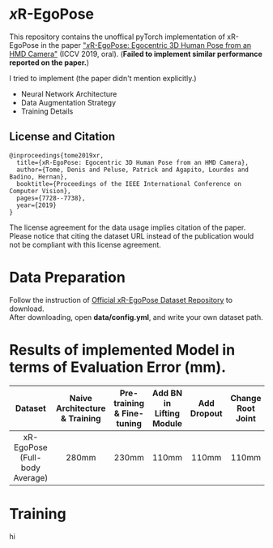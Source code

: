 # *x*R-EgoPose

This repository contains the unoffical pyTorch implementation of xR-EgoPose in the paper ["*x*R-EgoPose: Egocentric 3D Human Pose from an HMD Camera"](http://openaccess.thecvf.com/content_ICCV_2019/papers/Tome_xR-EgoPose_Egocentric_3D_Human_Pose_From_an_HMD_Camera_ICCV_2019_paper.pdf) (ICCV 2019, oral). (**Failed to implement similar performance reported on the paper.**)

I tried to implement (the paper didn't mention explicitly.)
* Neural Network Architecture
* Data Augmentation Strategy
* Training Details

## License and Citation

```
@inproceedings{tome2019xr,
  title={xR-EgoPose: Egocentric 3D Human Pose from an HMD Camera},
  author={Tome, Denis and Peluse, Patrick and Agapito, Lourdes and Badino, Hernan},
  booktitle={Proceedings of the IEEE International Conference on Computer Vision},
  pages={7728--7738},
  year={2019}
}
```

The license agreement for the data usage implies citation of the paper. Please notice that citing the dataset URL instead of the publication would not be compliant with this license agreement.

# Data Preparation

Follow the instruction of [Official xR-EgoPose Dataset Repository](https://github.com/facebookresearch/xR-EgoPose) to download.  
After downloading, open **data/config.yml**, and write your own dataset path.

# Results of implemented Model in terms of Evaluation Error (mm).

</ul>
<table>
<thead>
<tr>
<th align="center">Dataset</th>
<th align="center">Naive Architecture & Training</th>
<th align="center">Pre-training & Fine-tuning</th>
<th align="center">Add BN in Lifting Module</th>
<th align="center">Add Dropout</th>
<th align="center">Change Root Joint</th>
<th align="center">Improve Lifting Module</th>
<th align="center">Add Data Augmentation</th>
<th align="center">ICCV19</th>
</tr>
</thead>
<tbody>
<tr>
<td align="center">xR-EgoPose (Full-body Average)</td>
<td align="center">280mm</td>
<td align="center">230mm</td>
<td align="center">110mm</td>
<td align="center">110mm</td>
<td align="center">110mm</td>
<td align="center">100mm</td>
<td align="center">**100mm**</td>
<td align="center">**58mm**</td>
</tr>
</tbody></table>

# Training

hi
